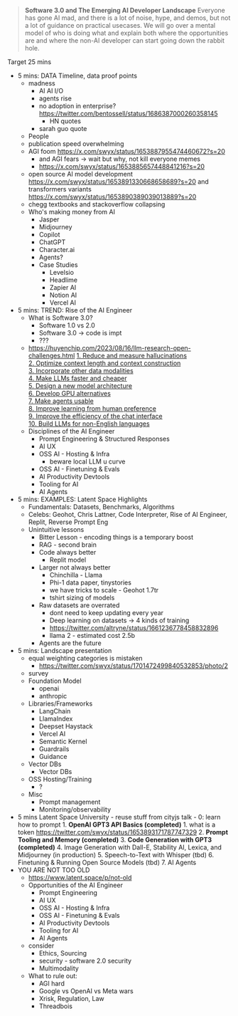 
>  **Software 3.0 and The Emerging AI Developer Landscape**
 > Everyone has gone AI mad, and there is a lot of noise, hype, and demos, but not a lot of guidance on practical usecases. We will go over a mental model of who is doing what and explain both where the opportunities are and where the non-AI developer can start going down the rabbit hole.
 

Target 25 mins
- 5 mins: DATA Timeline, data proof points
	- madness
		- AI AI I/O
		- agents rise
		- no adoption in enterprise? https://twitter.com/bentossell/status/1686387000260358145
			- HN quotes
		- sarah guo quote
	- People
	- publication speed overwhelming
	- AGI foom https://x.com/swyx/status/1653887955474460672?s=20
		- and AGI fears -> wait but why, not kill everyone memes
		- https://x.com/swyx/status/1653885657448841216?s=20
	- open source AI model development https://x.com/swyx/status/1653891330668658689?s=20 and transformers variants https://x.com/swyx/status/1653890389039013889?s=20
	- chegg textbooks and stackoverflow collapsing
	- Who's making money from AI
		- Jasper
		- Midjourney
		- Copilot
		- ChatGPT
		- Character.ai
		- Agents?
		- Case Studies
			- Levelsio
			- Headlime
			- Zapier AI
			- Notion AI
			- Vercel AI
- 5 mins: TREND:  Rise of the AI Engineer
	- What is Software 3.0?
		- Software 1.0 vs 2.0
		- Software 3.0 -> code is impt
		- ???
	- https://huyenchip.com/2023/08/16/llm-research-open-challenges.html
		[1. Reduce and measure hallucinations](https://huyenchip.com/2023/08/16/llm-research-open-challenges.html#1_reduce_and_measure_hallucinations)  
		[2. Optimize context length and context construction](https://huyenchip.com/2023/08/16/llm-research-open-challenges.html#2_context_learning)  
		[3. Incorporate other data modalities](https://huyenchip.com/2023/08/16/llm-research-open-challenges.html#3_incorporate_other_data_modalities)  
		[4. Make LLMs faster and cheaper](https://huyenchip.com/2023/08/16/llm-research-open-challenges.html#4_make_llms_faster_and_cheaper)  
		[5. Design a new model architecture](https://huyenchip.com/2023/08/16/llm-research-open-challenges.html#5_design_a_new_model_architecture)  
		[6. Develop GPU alternatives](https://huyenchip.com/2023/08/16/llm-research-open-challenges.html#6_develop_gpu_alternatives)  
		[7. Make agents usable](https://huyenchip.com/2023/08/16/llm-research-open-challenges.html#7_make_agents_usable)  
		[8. Improve learning from human preference](https://huyenchip.com/2023/08/16/llm-research-open-challenges.html#8_improve_learning_from_human_preference)  
		[9. Improve the efficiency of the chat interface](https://huyenchip.com/2023/08/16/llm-research-open-challenges.html#9_improve_the_efficiency_of_the_chat_interface)  
		[10. Build LLMs for non-English languages](https://huyenchip.com/2023/08/16/llm-research-open-challenges.html#10_build_llms_for_non_english_languages)
	- Disciplines of the AI Engineer
		- Prompt Engineering & Structured Responses
		- AI UX
		- OSS AI - Hosting & Infra
			- beware local LLM u curve
		- OSS AI - Finetuning & Evals
		- AI Productivity Devtools
		- Tooling for AI
		- AI Agents
- 5 mins: EXAMPLES: Latent Space Highlights
	- Fundamentals: Datasets, Benchmarks, Algorithms
	- Celebs: Geohot, Chris Lattner, Code Interpreter, Rise of AI Engineer, Replit, Reverse Prompt Eng
	- Unintuitive lessons
		- Bitter Lesson - encoding things is a temporary boost
		- RAG - second brain 
		- Code always better
			- Replit model
		- Larger not always better
			- Chinchilla - Llama
			- Phi-1 data paper, tinystories
			- we have tricks to scale - Geohot 1.7tr
			- tshirt sizing of models
		- Raw datasets are overrated
			- dont need to keep updating every year
			- Deep learning on datasets -> 4 kinds of training
			- https://twitter.com/altryne/status/1661236778458832896
			- llama 2 - estimated cost 2.5b
		- Agents are the future
- 5 mins: Landscape presentation
	- equal weighting categories is mistaken
		- https://twitter.com/swyx/status/1701472499840532853/photo/2
	- survey
	- Foundation Model
		- openai
		- anthropic
	- Libraries/Frameworks
		- LangChain
		- LlamaIndex
		- Deepset Haystack
		- Vercel AI
		- Semantic Kernel
		- Guardrails
		- Guidance
	- Vector DBs
		- Vector DBs
	- OSS Hosting/Training
		- ?
	- Misc
		- Prompt management
		- Monitoring/observability
 - 5 mins Latent Space University
		- reuse stuff from cityjs talk
		- 0: learn how to prompt
		1. **OpenAI GPT3 API Basics (completed)**
			1. what is a token https://twitter.com/swyx/status/1653893171787747329
		2. **Prompt Tooling and Memory (completed)**
		3. **Code Generation with GPT3 (completed)**
		4. Image Generation with Dall-E, Stability AI, Lexica, and Midjourney (in production)
		5. Speech-to-Text with Whisper (tbd)
		6. Finetuning & Running Open Source Models (tbd)
		7. AI Agents
- YOU ARE NOT TOO OLD
	- https://www.latent.space/p/not-old
	- Opportunities of the AI Engineer
		- Prompt Engineering
		- AI UX
		- OSS AI - Hosting & Infra
		- OSS AI - Finetuning & Evals
		- AI Productivity Devtools
		- Tooling for AI
		- AI Agents
	- consider
		- Ethics, Sourcing
		- security - software 2.0 security
		- Multimodality
	- What to rule out:
		- AGI hard
		- Google vs OpenAI vs Meta wars
		- Xrisk, Regulation, Law
		- Threadbois
